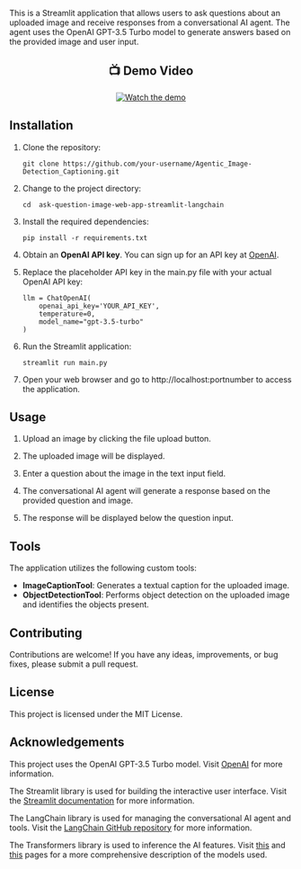 This is a Streamlit application that allows users to ask questions about an uploaded image and receive responses from a conversational AI agent. The agent uses the OpenAI GPT-3.5 Turbo model to generate answers based on the provided image and user input.

<h2 align="center">📺 Demo Video</h2>

<p align="center">
  <a href="https://www.youtube.com/watch?v=Gy9WthMdTBM" target="_blank">
    <img src="https://img.youtube.com/vi/Gy9WthMdTBM/0.jpg" alt="Watch the demo" />
  </a>
</p>

## Installation

1.  Clone the repository:

        git clone https://github.com/your-username/Agentic_Image-Detection_Captioning.git

2.  Change to the project directory:

        cd  ask-question-image-web-app-streamlit-langchain

3.  Install the required dependencies:

        pip install -r requirements.txt

4.  Obtain an **OpenAI API key**. You can sign up for an API key at [OpenAI](https://platform.openai.com).

5.  Replace the placeholder API key in the main.py file with your actual OpenAI API key:

        llm = ChatOpenAI(
            openai_api_key='YOUR_API_KEY',
            temperature=0,
            model_name="gpt-3.5-turbo"
        )

6.  Run the Streamlit application:

        streamlit run main.py

7.  Open your web browser and go to http://localhost:portnumber to access the application.

## Usage

1. Upload an image by clicking the file upload button.

2. The uploaded image will be displayed.

3. Enter a question about the image in the text input field.

4. The conversational AI agent will generate a response based on the provided question and image.

5. The response will be displayed below the question input.

## Tools

The application utilizes the following custom tools:

- **ImageCaptionTool**: Generates a textual caption for the uploaded image.
- **ObjectDetectionTool**: Performs object detection on the uploaded image and identifies the objects present.

## Contributing

Contributions are welcome! If you have any ideas, improvements, or bug fixes, please submit a pull request.

## License

This project is licensed under the MIT License.

## Acknowledgements

This project uses the OpenAI GPT-3.5 Turbo model. Visit [OpenAI](https://openai.com/) for more information.

The Streamlit library is used for building the interactive user interface. Visit the [Streamlit documentation](https://docs.streamlit.io/) for more information.

The LangChain library is used for managing the conversational AI agent and tools. Visit the [LangChain GitHub repository](https://github.com/hwchase17/langchain) for more information.

The Transformers library is used to inference the AI features. Visit [this](https://huggingface.co/Salesforce/blip-image-captioning-large) and [this](https://huggingface.co/facebook/detr-resnet-50) pages for a more comprehensive description of the models used.
